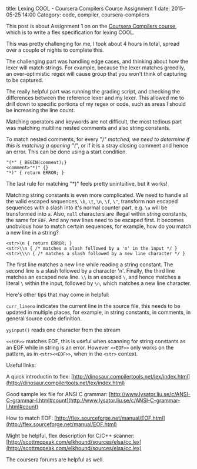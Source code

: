 title: Lexing COOL - Coursera Compilers Course Assignment 1
date: 2015-05-25 14:00
Category: code, compiler, coursera-compilers

This post is about Assignment 1 on on the [Coursera Compilers course](https://www.coursera.org/course/compilers), which is to write a flex specification for lexing COOL.

This was pretty challenging for me, I took about 4 hours in total, spread over a couple of nights to complete this.

The challenging part was handling edge cases, and thinking about how the lexer will match strings. For example, because the lexer matches greedily, an over-optimistic regex will cause group that you won't think of capturing to be captured.

The really helpful part was running the grading script, and checking the differences between the reference lexer and my lexer. This allowed me to drill down to specific portions of my regex or code, such as areas I should be increasing the line count.

Matching operators and keywords are not difficult, the most tedious part was matching multiline nested comments and also string constants.

To match nested comments, for every "*)" matched, we need to determine if this is matching a opening "(*", or if it is a stray closing comment and hence an error. This can be done using a start condition.

```
"(*" { BEGIN(comment);}
<comment>"*)" {}
"*)" { return ERROR; }
```

The last rule for matching "*)" feels pretty unintuitive, but it works!

Matching string constants is even more complicated. We need to handle all the valid escaped sequences, `\b`, `\t`, `\n`, `\f`, `\"`, transform non escaped sequences with a slash into it's normal counter part, e.g. `\a` will be transformed into `a`. Also, `null` characters are illegal within string constants, the same for `EOF`. And any new lines need to be escaped first. It becomes unobvious how to match certain sequences, for example, how do you match a new line in a string?

```
<str>\n { return ERROR; }
<str>\\n { /* matches a slash followed by a 'n' in the input */ }
<str>\\\n { /* matches a slash followed by a new line character */ }
```

The first line matches a new line while reading a string constant. The second line is a slash followed by a character 'n'. Finally, the third line matches an escaped new line. `\\` is an escaped `\`, and hence matches a literal `\` within the input, followed by `\n`, which matches a new line character.

Here's other tips that may come in helpful:

`curr_lineno` indicates the current line in the source file, this needs to be updated in multiple places, for example, in string constants, in comments, in general source code definition.

`yyinput()` reads one character from the stream

`<<EOF>>` matches EOF, this is useful when scanning for string constants as an EOF while in string is an error. However `<<EOF>>` only works on the pattern, as in `<str><<EOF>>`, when in the `<str>` context.


Useful links:

A quick introductin to flex:
[http://dinosaur.compilertools.net/lex/index.html](http://dinosaur.compilertools.net/lex/index.html)

Good sample lex file for ANSI C grammar:
[http://www.lysator.liu.se/c/ANSI-C-grammar-l.html#count](http://www.lysator.liu.se/c/ANSI-C-grammar-l.html#count)

How to match EOF:
[http://flex.sourceforge.net/manual/EOF.html](http://flex.sourceforge.net/manual/EOF.html)

Might be helpful, flex description for C/C++ scanner:
[http://scottmcpeak.com/elkhound/sources/elsa/cc.lex](http://scottmcpeak.com/elkhound/sources/elsa/cc.lex)

The coursera forums are helpful as well.


